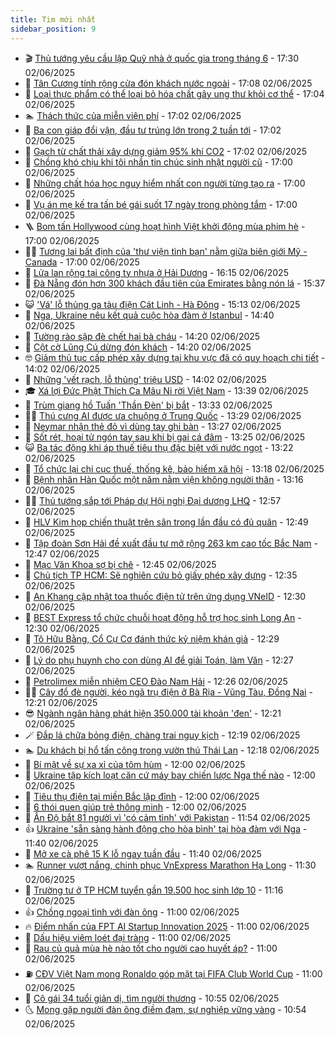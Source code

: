 ```yaml
---
title: Tim mới nhất
sidebar_position: 9
---
```


<!-- vnexpress-tin-moi-nhat:START -->
- 🎬 [Thủ tướng yêu cầu lập Quỹ nhà ở quốc gia trong tháng 6](https://vnexpress.net/thu-tuong-yeu-cau-lap-quy-nha-o-quoc-gia-trong-thang-6-4893681.html) - 17:30 02/06/2025
- 🐎 [Tân Cương tính rộng cửa đón khách nước ngoài](https://vnexpress.net/tan-cuong-tinh-rong-cua-don-khach-nuoc-ngoai-4893487.html) - 17:08 02/06/2025
- 🦍 [Loại thực phẩm có thể loại bỏ hóa chất gây ung thư khỏi cơ thể](https://vnexpress.net/loai-thuc-pham-co-the-loai-bo-hoa-chat-gay-ung-thu-khoi-co-the-4893554.html) - 17:04 02/06/2025
- 🏊 [Thách thức của miễn viện phí](https://vnexpress.net/thach-thuc-cua-mien-vien-phi-4893677.html) - 17:02 02/06/2025
- 🎊 [Ba con giáp đổi vận, đầu tư trúng lớn trong 2 tuần tới](https://vnexpress.net/van-may-12-con-giap-con-giap-may-man-ba-con-giap-doi-van-dau-tu-trung-lon-trong-2-tuan-toi-4891255.html) - 17:02 02/06/2025
- 🎃 [Gạch từ chất thải xây dựng giảm 95% khí CO2](https://vnexpress.net/gach-tu-chat-thai-xay-dung-giam-95-khi-co2-4893404.html) - 17:02 02/06/2025
- 🧰 [Chồng khó chịu khi tôi nhắn tin chúc sinh nhật người cũ](https://vnexpress.net/chong-kho-chiu-khi-toi-nhan-tin-chuc-sinh-nhat-nguoi-cu-4893671.html) - 17:00 02/06/2025
- 🔭 [Những chất hóa học nguy hiểm nhất con người từng tạo ra](https://vnexpress.net/nhung-chat-hoa-hoc-nguy-hiem-nhat-con-nguoi-tung-tao-ra-4893620.html) - 17:00 02/06/2025
- 🫶 [Vụ án mẹ kế tra tấn bé gái suốt 17 ngày trong phòng tắm](https://vnexpress.net/17-ngay-chiu-me-ke-nguoc-dai-cua-be-gai-12-tuoi-4893595.html) - 17:00 02/06/2025
- 🪜 [Bom tấn Hollywood cùng hoạt hình Việt khởi động mùa phim hè](https://vnexpress.net/bom-tan-hollywood-cung-hoat-hinh-viet-khoi-dong-mua-phim-he-4893222.html) - 17:00 02/06/2025
- 👨‍🏫 [Tương lai bất định của &#39;thư viện tình bạn&#39; nằm giữa biên giới Mỹ - Canada](https://vnexpress.net/tuong-lai-bat-dinh-cua-thu-vien-tinh-ban-nam-giua-bien-gioi-my-canada-4892675.html) - 17:00 02/06/2025
- 🎊 [Lửa lan rộng tại công ty nhựa ở Hải Dương](https://vnexpress.net/lua-lan-rong-tai-cong-ty-nhua-o-hai-duong-4893676.html) - 16:15 02/06/2025
- 🎊 [Đà Nẵng đón hơn 300 khách đầu tiên của Emirates bằng nón lá](https://vnexpress.net/da-nang-don-hon-300-khach-dau-tien-cua-emirates-bang-non-la-4893669.html) - 15:37 02/06/2025
- 😺 [&#39;Vá&#39; lỗ thủng ga tàu điện Cát Linh - Hà Đông](https://vnexpress.net/va-lo-thung-ga-tau-dien-cat-linh-ha-dong-4893659.html) - 15:13 02/06/2025
- 🐘 [Nga, Ukraine nêu kết quả cuộc hòa đàm ở Istanbul](https://vnexpress.net/nga-ukraine-neu-ket-qua-cuoc-hoa-dam-o-istanbul-4893657.html) - 14:40 02/06/2025
- 🌁 [Tường rào sập đè chết hai bà cháu](https://vnexpress.net/tuong-rao-sap-de-chet-hai-ba-chau-4893665.html) - 14:20 02/06/2025
- 🐲 [Cột cờ Lũng Cú dừng đón khách](https://vnexpress.net/cot-co-lung-cu-dung-don-khach-4893662.html) - 14:20 02/06/2025
- 🤓 [Giảm thủ tục cấp phép xây dựng tại khu vực đã có quy hoạch chi tiết](https://vnexpress.net/giam-thu-tuc-cap-phep-xay-dung-tai-khu-vuc-da-co-quy-hoach-chi-tiet-4893647.html) - 14:02 02/06/2025
- 💪 [Những &#39;vết rạch, lỗ thủng&#39; triệu USD](https://vnexpress.net/nhung-vet-rach-lo-thung-trieu-usd-4892548.html) - 14:02 02/06/2025
- 🎓 [Xá lợi Đức Phật Thích Ca Mâu Ni rời Việt Nam](https://vnexpress.net/xa-loi-duc-phat-thich-ca-mau-ni-roi-viet-nam-4893653.html) - 13:39 02/06/2025
- 🫣 [Trùm giang hồ Tuấn &#39;Thần Đèn&#39; bị bắt](https://vnexpress.net/trum-giang-ho-tuan-than-den-bi-bat-4893656.html) - 13:33 02/06/2025
- 🧑‍💻 [Thú cưng AI được ưa chuộng ở Trung Quốc](https://vnexpress.net/thu-cung-ai-duoc-ua-chuong-o-trung-quoc-4893247.html) - 13:29 02/06/2025
- 🐲 [Neymar nhận thẻ đỏ vì dùng tay ghi bàn](https://vnexpress.net/neymar-nhan-the-do-vi-dung-tay-ghi-ban-4893654.html) - 13:27 02/06/2025
- 🌝 [Sốt rét, hoại tử ngón tay sau khi bị gai cá đâm](https://vnexpress.net/sot-ret-hoai-tu-ngon-tay-sau-khi-bi-gai-ca-dam-4893275.html) - 13:25 02/06/2025
- 😺 [Ba tác động khi áp thuế tiêu thụ đặc biệt với nước ngọt](https://vnexpress.net/ba-tac-dong-khi-ap-thue-tieu-thu-dac-biet-voi-nuoc-ngot-4893645.html) - 13:22 02/06/2025
- 🐎 [Tổ chức lại chi cục thuế, thống kê, bảo hiểm xã hội](https://vnexpress.net/to-chuc-lai-chi-cuc-thue-thong-ke-bao-hiem-xa-hoi-4893652.html) - 13:18 02/06/2025
- 🎡 [Bệnh nhân Hàn Quốc một năm nằm viện không người thân](https://vnexpress.net/benh-nhan-han-quoc-mot-nam-nam-vien-khong-nguoi-than-4893458.html) - 13:16 02/06/2025
- 👨‍🏫 [Thủ tướng sắp tới Pháp dự Hội nghị Đại dương LHQ](https://vnexpress.net/thu-tuong-sap-toi-phap-du-hoi-nghi-dai-duong-lhq-4893651.html) - 12:57 02/06/2025
- 🦆 [HLV Kim họp chiến thuật trên sân trong lần đầu có đủ quân](https://vnexpress.net/hlv-kim-hop-chien-thuat-tren-san-trong-lan-dau-co-du-quan-4893650.html) - 12:49 02/06/2025
- 🚦 [Tập đoàn Sơn Hải đề xuất đầu tư mở rộng 263 km cao tốc Bắc Nam](https://vnexpress.net/tap-doan-son-hai-de-xuat-dau-tu-mo-rong-263-km-cao-toc-bac-nam-4893641.html) - 12:47 02/06/2025
- 💫 [Mạc Văn Khoa sợ bị chê](https://vnexpress.net/mac-van-khoa-so-bi-che-4893612.html) - 12:45 02/06/2025
- 🎉 [Chủ tịch TP HCM: Sẽ nghiên cứu bỏ giấy phép xây dựng](https://vnexpress.net/chu-tich-tp-hcm-se-nghien-cuu-bo-giay-phep-xay-dung-4893633.html) - 12:35 02/06/2025
- 🌋 [An Khang cập nhật toa thuốc điện tử trên ứng dụng VNeID](https://vnexpress.net/an-khang-cap-nhat-toa-thuoc-dien-tu-tren-ung-dung-vneid-4893640.html) - 12:30 02/06/2025
- 🤖 [BEST Express tổ chức chuỗi hoạt động hỗ trợ học sinh Long An](https://vnexpress.net/best-express-to-chuc-chuoi-hoat-dong-ho-tro-hoc-sinh-long-an-4893568.html) - 12:30 02/06/2025
- 🦏 [Tô Hữu Bằng, Cổ Cự Cơ đánh thức kỷ niệm khán giả](https://vnexpress.net/to-huu-bang-co-cu-co-danh-thuc-ky-niem-khan-gia-4893460.html) - 12:29 02/06/2025
- 🦩 [Lý do phụ huynh cho con dùng AI để giải Toán, làm Văn](https://vnexpress.net/ly-do-phu-huynh-cho-con-dung-ai-de-giai-toan-lam-van-4893617.html) - 12:27 02/06/2025
- 👺 [Petrolimex miễn nhiệm CEO Đào Nam Hải](https://vnexpress.net/petrolimex-mien-nhiem-ceo-dao-nam-hai-4893649.html) - 12:26 02/06/2025
- 🧑‍🏫 [Cây đổ đè người, kéo ngã trụ điện ở Bà Rịa - Vũng Tàu, Đồng Nai](https://vnexpress.net/cay-do-de-nguoi-keo-nga-tru-dien-o-ba-ria-vung-tau-dong-nai-4893648.html) - 12:21 02/06/2025
- 😎 [Ngành ngân hàng phát hiện 350.000 tài khoản &#39;đen&#39;](https://vnexpress.net/ngan-hang-phat-hien-350-000-tai-khoan-den-4893573.html) - 12:21 02/06/2025
- 🪄 [Đắp lá chữa bỏng điện, chàng trai nguy kịch](https://vnexpress.net/dap-la-chua-bong-dien-chang-trai-nguy-kich-4893475.html) - 12:19 02/06/2025
- 🏊 [Du khách bị hổ tấn công trong vườn thú Thái Lan](https://vnexpress.net/du-khach-bi-ho-tan-cong-trong-vuon-thu-thai-lan-4893603.html) - 12:18 02/06/2025
- 💃 [Bí mật về sự xa xỉ của tôm hùm](https://vnexpress.net/bi-mat-ve-su-xa-xi-cua-tom-hum-4893408.html) - 12:00 02/06/2025
- 🦆 [Ukraine tập kích loạt căn cứ máy bay chiến lược Nga thế nào](https://vnexpress.net/ukraine-tap-kich-loat-can-cu-may-bay-chien-luoc-nga-the-nao-4893272.html) - 12:00 02/06/2025
- 🎊 [Tiêu thụ điện tại miền Bắc lập đỉnh](https://vnexpress.net/tieu-thu-dien-tai-mien-bac-lap-dinh-4893636.html) - 12:00 02/06/2025
- 👺 [6 thói quen giúp trẻ thông minh](https://vnexpress.net/6-thoi-quen-giup-tre-thong-minh-4893474.html) - 12:00 02/06/2025
- 🎡 [Ấn Độ bắt 81 người vì &#39;có cảm tình&#39; với Pakistan](https://vnexpress.net/an-do-bat-81-nguoi-vi-co-cam-tinh-voi-pakistan-4893457.html) - 11:54 02/06/2025
- 👍 [Ukraine &#39;sẵn sàng hành động cho hòa bình&#39; tại hòa đàm với Nga](https://vnexpress.net/ukraine-san-sang-hanh-dong-cho-hoa-binh-tai-hoa-dam-voi-nga-4893626.html) - 11:40 02/06/2025
- 🐎 [Mở xe cà phê 15 K lỗ ngay tuần đầu](https://vnexpress.net/mo-xe-ca-phe-15-k-lo-ngay-tuan-dau-4893566.html) - 11:40 02/06/2025
- 🏊 [Runner vượt nắng, chinh phục VnExpress Marathon Hạ Long](https://vnexpress.net/runner-vuot-nang-chinh-phuc-vnexpress-marathon-ha-long-4893336.html) - 11:30 02/06/2025
- 🦩 [Trường tư ở TP HCM tuyển gần 19.500 học sinh lớp 10](https://vnexpress.net/danh-sach-truong-tu-thuc-tuyen-sinh-lop-10-o-tp-hcm-4893621.html) - 11:16 02/06/2025
- 👍 [Chồng ngoại tình với đàn ông](https://vnexpress.net/chong-ngoai-tinh-voi-dan-ong-4893470.html) - 11:00 02/06/2025
- 🔥 [Điểm nhấn của FPT AI Startup Innovation 2025](https://vnexpress.net/diem-nhan-cua-fpt-ai-startup-innovation-2025-4893575.html) - 11:00 02/06/2025
- 💄 [Dấu hiệu viêm loét đại tràng](https://vnexpress.net/dau-hieu-viem-loet-dai-trang-4893508.html) - 11:00 02/06/2025
- 🤡 [Rau củ quả mùa hè nào tốt cho người cao huyết áp?](https://vnexpress.net/rau-cu-qua-mua-he-nao-tot-cho-nguoi-cao-huyet-ap-4893499.html) - 11:00 02/06/2025
- ⛽️ [CĐV Việt Nam mong Ronaldo góp mặt tại FIFA Club World Cup](https://vnexpress.net/cdv-viet-nam-mong-ronaldo-gop-mat-tai-fifa-club-world-cup-4893280.html) - 11:00 02/06/2025
- 🚀 [Cô gái 34 tuổi giản dị, tìm người thương](https://vnexpress.net/co-gai-34-tuoi-gian-di-tim-nguoi-thuong-4893582.html) - 10:55 02/06/2025
- 🌜 [Mong gặp người đàn ông điềm đạm, sự nghiệp vững vàng](https://vnexpress.net/mong-gap-nguoi-dan-ong-diem-dam-su-nghiep-vung-vang-4893584.html) - 10:54 02/06/2025<!-- vnexpress-tin-moi-nhat:END -->
